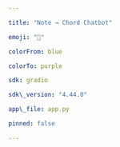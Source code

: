```yaml
---

title: "Note → Chord Chatbot"

emoji: "🎵"

colorFrom: blue

colorTo: purple

sdk: gradio

sdk\_version: "4.44.0"

app\_file: app.py

pinned: false

---
```



